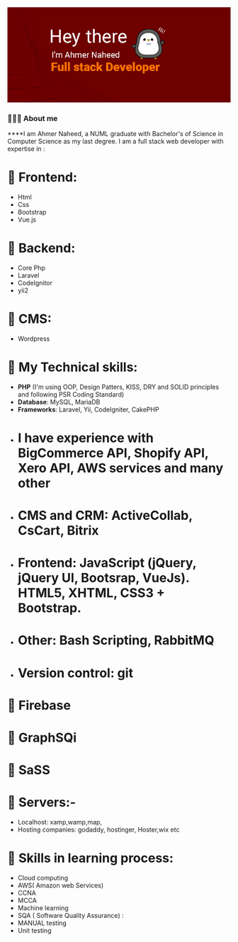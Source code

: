 <picture>
 <source media="(prefers-color-scheme: dark)" srcset="https://raw.githubusercontent.com/ahmer-naheed-247/ahmer-naheed-247/master/Ahmer%20copy%20(2).jpg">
 <source media="(prefers-color-scheme: light)" srcset="https://raw.githubusercontent.com/ahmer-naheed-247/ahmer-naheed-247/master/Ahmer%20copy%20(2).jpg">
 <img alt="YOUR-ALT-TEXT" src="https://raw.githubusercontent.com/ahmer-naheed-247/ahmer-naheed-247/master/Ahmer%20copy%20(2).jpg">
</picture>

### 🙋🏻‍♂️ About me
  ****I am Ahmer Naheed, a NUML graduate with Bachelor's of Science in Computer Science as my last degree. I am a full stack web developer with expertise in :
# 🌱 Frontend: 
  - Html
  - Css
  - Bootstrap
  - Vue.js
# 🌱 Backend: 
  - Core Php
  - Laravel
  - CodeIgnitor
  - yii2
# 🌱 CMS: 
  - Wordpress
# 💬 My Technical skills:
 - **PHP** (I'm using OOP, Design Patters, KISS, DRY and SOLID principles and following PSR Coding Standard)
 - **Database**: MySQL, MariaDB
 - **Frameworks**: Laravel, Yii, CodeIgniter, CakePHP
 - # I have experience with BigCommerce API, Shopify API, Xero API, AWS services and many other
 - # CMS and CRM: ActiveCollab, CsCart, Bitrix
 - # Frontend: JavaScript (jQuery, jQuery UI, Bootsrap, VueJs). HTML5, XHTML, CSS3 + Bootstrap.
 - # Other: Bash Scripting, RabbitMQ
 - # Version control: git
# 💬 Firebase
# 💬 GraphSQi
# 💬 SaSS
# 💬 Servers:-
  - Localhost: xamp,wamp,map,
  - Hosting companies: godaddy, hostinger, Hoster,wix etc
# 🌱 Skills in learning process:
  - Cloud computing
  - AWS( Amazon web Services)
  - CCNA
  - MCCA
  - Machine learning
  - SQA ( Software Quality Assurance) :
  - MANUAL testing
  - Unit testing
<!--
**ahmer-naheed-247/ahmer-naheed-247** is a ✨ _special_ ✨ repository because its `README.md` (this file) appears on your GitHub profile.

Here are some ideas to get you started:

- 🔭 I’m currently working on ...
- 🌱 I’m currently learning ...
- 👯 I’m looking to collaborate on ...
- 🤔 I’m looking for help with ...
- 💬 Ask me about ...
- 📫 How to reach me: ...
- 😄 Pronouns: ...
- ⚡ Fun fact: ...
-->
